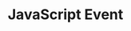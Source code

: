 ---
title: "JavaScript Event"
categories: 
  - javascript
tags: 
    - 자바스크립트
    - 자바스크립트기본
    - 기본으로돌아가서
    - JavaScript Event
    - capturing
    - bubbling
toc: true
toc_sticky: true
comments:  true
---